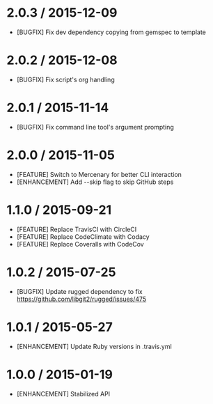 # 2.0.3 / 2015-12-09

* [BUGFIX] Fix dev dependency copying from gemspec to template

# 2.0.2 / 2015-12-08

* [BUGFIX] Fix script's org handling

# 2.0.1 / 2015-11-14

* [BUGFIX] Fix command line tool's argument prompting

# 2.0.0 / 2015-11-05

* [FEATURE] Switch to Mercenary for better CLI interaction
* [ENHANCEMENT] Add --skip flag to skip GitHub steps

# 1.1.0 / 2015-09-21

* [FEATURE] Replace TravisCI with CircleCI
* [FEATURE] Replace CodeClimate with Codacy
* [FEATURE] Replace Coveralls with CodeCov

# 1.0.2 / 2015-07-25

* [BUGFIX] Update rugged dependency to fix https://github.com/libgit2/rugged/issues/475

# 1.0.1 / 2015-05-27

* [ENHANCEMENT] Update Ruby versions in .travis.yml

# 1.0.0 / 2015-01-19

* [ENHANCEMENT] Stabilized API

